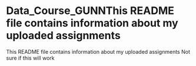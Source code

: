 # Data_Course_GUNNThis README file contains information about my uploaded assignments
This README file contains information about my uploaded assignments
Not sure if this will work
